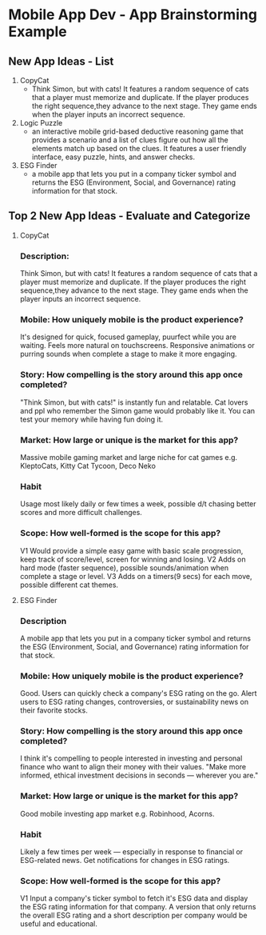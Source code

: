# Mobile App Dev - App Brainstorming Example

## New App Ideas - List
1. CopyCat
   - Think Simon, but with cats! It features a random sequence of cats that a player must memorize and duplicate.  If the player produces the right sequence,they advance to the next stage.  They game ends when the player inputs an incorrect sequence.
2. Logic Puzzle
   - an interactive mobile grid-based deductive reasoning game that provides a scenario and a list of clues  figure out how all the elements match up based on the clues. It features a user friendly interface, easy puzzle, hints, and answer checks. 
3. ESG Finder
   - a mobile app that lets you put in a company ticker symbol and returns the ESG (Environment, Social, and Governance) rating information for that stock.


## Top 2 New App Ideas - Evaluate and Categorize
1. CopyCat
    ### Description: 
    Think Simon, but with cats! It features a random sequence of cats that a player must memorize and duplicate.  If the player produces the right sequence,they advance to the next stage.  They game ends when the player inputs an incorrect sequence.
    ### Mobile: How uniquely mobile is the product experience?
    It's designed for quick, focused gameplay, puurfect while you are waiting. Feels more natural on touchscreens. Responsive animations or purring sounds when complete a stage to make it more engaging.
    ### Story: How compelling is the story around this app once completed?
    "Think Simon, but with cats!" is instantly fun and relatable.  Cat lovers and ppl who remember the Simon game would probably like it.  You can test your memory while having fun doing it.
    ### Market: How large or unique is the market for this app?
    Massive mobile gaming market and large niche for cat games e.g. KleptoCats, Kitty Cat Tycoon, Deco Neko
    ### Habit
    Usage most likely daily or few times a week, possible d/t chasing better scores and more difficult challenges.  
    ### Scope: How well-formed is the scope for this app?
    V1 Would provide a simple easy game with basic scale progression, keep track of score/level, screen for winning and losing.
    V2 Adds on hard mode (faster sequence), possible sounds/animation when complete a stage or level.
    V3 Adds on a timers(9 secs) for each move, possible different cat themes.
    
2. ESG Finder
    ### Description 
    A mobile app that lets you put in a company ticker symbol and returns the ESG (Environment, Social, and Governance) rating information for that stock.
    ### Mobile: How uniquely mobile is the product experience?
    Good. Users can quickly check a company's ESG rating on the go. Alert users to ESG rating changes, controversies, or sustainability news on their favorite stocks.
    ### Story: How compelling is the story around this app once completed?
    I think it's compelling to people interested in investing and personal finance who want to align their money with their values. "Make more informed, ethical investment decisions in seconds — wherever you are."
    ### Market: How large or unique is the market for this app?
    Good mobile investing app market e.g. Robinhood, Acorns. 
    ### Habit
    Likely a few times per week — especially in response to financial or ESG-related news.  Get notifications for changes in ESG ratings.
    ### Scope: How well-formed is the scope for this app?
    V1 Input a company's ticker symbol to fetch it's ESG data and display the ESG rating information for that company.  A version that only returns the overall ESG rating and a short description per company would be useful and educational.
